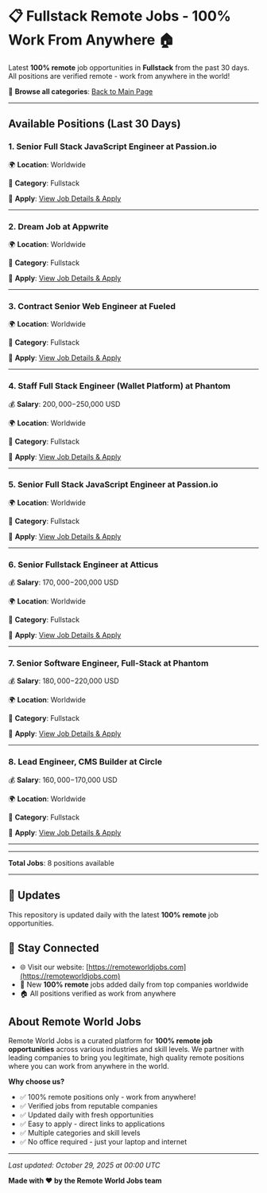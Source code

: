 # 📋 Fullstack Remote Jobs - 100% Work From Anywhere 🏠

Latest **100% remote** job opportunities in **Fullstack** from the past 30 days. All positions are verified remote - work from anywhere in the world!

🔗 **Browse all categories**: [Back to Main Page](README.md)

---

## Available Positions (Last 30 Days)

### 1. Senior Full Stack JavaScript Engineer at Passion.io

🌍 **Location**: Worldwide

📍 **Category**: Fullstack

🔗 **Apply**: [View Job Details & Apply](https://remoteworldjobs.com/senior-full-stack-javascript-engineer-remote-passion-io)

---

### 2. Dream Job at Appwrite

🌍 **Location**: Worldwide

📍 **Category**: Fullstack

🔗 **Apply**: [View Job Details & Apply](https://remoteworldjobs.com/dream-job-appwrite)

---

### 3. Contract Senior Web Engineer at Fueled

🌍 **Location**: Worldwide

📍 **Category**: Fullstack

🔗 **Apply**: [View Job Details & Apply](https://remoteworldjobs.com/contract-senior-web-engineer-fueled)

---

### 4. Staff Full Stack Engineer (Wallet Platform) at Phantom

💰 **Salary**: $200,000-$250,000 USD

🌍 **Location**: Worldwide

📍 **Category**: Fullstack

🔗 **Apply**: [View Job Details & Apply](https://remoteworldjobs.com/staff-full-stack-engineer-pantom)

---

### 5. Senior Full Stack JavaScript Engineer at Passion.io

🌍 **Location**: Worldwide

📍 **Category**: Fullstack

🔗 **Apply**: [View Job Details & Apply](https://remoteworldjobs.com/senior-full-stack-javascript-engineer-passion-io)

---

### 6. Senior Fullstack Engineer at Atticus

💰 **Salary**: $170,000-$200,000 USD

🌍 **Location**: Worldwide

📍 **Category**: Fullstack

🔗 **Apply**: [View Job Details & Apply](https://remoteworldjobs.com/senior-fullstack-engineer-atticus)

---

### 7. Senior Software Engineer, Full-Stack at Phantom

💰 **Salary**: $180,000-$220,000 USD

🌍 **Location**: Worldwide

📍 **Category**: Fullstack

🔗 **Apply**: [View Job Details & Apply](https://remoteworldjobs.com/senior-software-engineer-full-stack-pantom)

---

### 8. Lead Engineer, CMS Builder at Circle

💰 **Salary**: $160,000-$170,000 USD

🌍 **Location**: Worldwide

📍 **Category**: Fullstack

🔗 **Apply**: [View Job Details & Apply](https://remoteworldjobs.com/lead-engineer-cms-builder-circle)

---


---

**Total Jobs**: 8 positions available

---

## 🔄 Updates

This repository is updated daily with the latest **100% remote** job opportunities.

## 📧 Stay Connected

- 🌐 Visit our website: [https://remoteworldjobs.com](https://remoteworldjobs.com)
- 💼 New **100% remote** jobs added daily from top companies worldwide
- 🏠 All positions verified as work from anywhere

## About Remote World Jobs

Remote World Jobs is a curated platform for **100% remote job opportunities** across various industries and skill levels. We partner with leading companies to bring you legitimate, high quality remote positions where you can work from anywhere in the world.

**Why choose us?**
- ✅ 100% remote positions only - work from anywhere!
- ✅ Verified jobs from reputable companies
- ✅ Updated daily with fresh opportunities
- ✅ Easy to apply - direct links to applications
- ✅ Multiple categories and skill levels
- ✅ No office required - just your laptop and internet

---

_Last updated: October 29, 2025 at 00:00 UTC_

**Made with ❤️ by the Remote World Jobs team**
